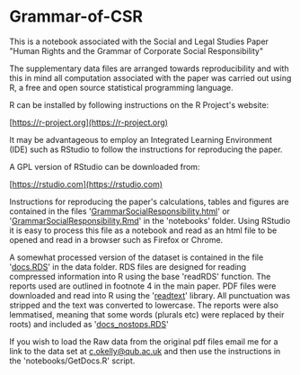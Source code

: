 # Grammar-of-CSR
This is a notebook associated with the Social and Legal Studies Paper "Human Rights and the Grammar of Corporate Social Responsibility"

The supplementary data files are arranged towards reproducibility and with this in mind all computation associated with the paper was carried out using R, a free and open source statistical programming language.

R can be installed by following instructions on the R Project's website:

[https://r-project.org](https://r-project.org)

It may be advantageous to employ an Integrated Learning Environment (IDE) such as RStudio to follow the instructions for reproducing the paper.

A GPL version of RStudio can be downloaded from:

[https://rstudio.com](https://rstudio.com)

Instructions for reproducing the paper's calculations, tables and figures are contained in the files '[GrammarSocialResponsibility.html](https://github.com/cokelly/Grammar-of-CSR/blob/master/notebooks/GrammarSocialResponsiiblity.html)' or '[GrammarSocialResponsibility.Rmd](https://github.com/cokelly/Grammar-of-CSR/blob/master/notebooks/GrammarSocialResponsibility.Rmd)' in the 'notebooks' folder. Using RStudio it is easy to process this file as a notebook and read as an html file to be opened and read in a browser such as Firefox or Chrome.

A somewhat processed version of the dataset is contained in the file '[docs.RDS](https://github.com/cokelly/Grammar-of-CSR/blob/master/data/docs.RDS)' in the data folder. RDS files are designed for reading compressed information into R using the base 'readRDS' function. The reports used are outlined in footnote 4 in the main paper. PDF files were downloaded and read into R using the '[readtext](https://readtext.quanteda.io/articles/readtext_vignette.html)' library. All punctuation was stripped and the text was converted to lowercase. The reports were also lemmatised, meaning that some words (plurals etc) were replaced by their roots) and included as '[docs_nostops.RDS](https://github.com/cokelly/Grammar-of-CSR/blob/master/data/docs_nostops.RDS)'

If you wish to load the Raw data from the original pdf files email me for a link to the data set at [c.okelly@qub.ac.uk](mailto:c.okelly@qub.ac.uk) and then use the instructions in the 'notebooks/GetDocs.R' script. 